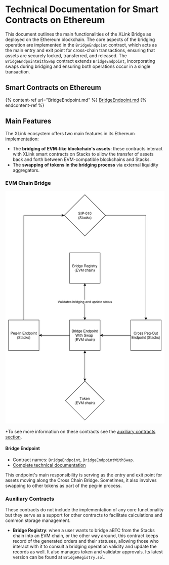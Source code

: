 # Technical Documentation for Smart Contracts on Ethereum

This document outlines the main functionalities of the XLink Bridge as deployed on the Ethereum blockchain. The core aspects of the bridging operation are implemented in the `BridgeEndpoint` contract, which acts as the main entry and exit point for cross-chain transactions, ensuring that assets are securely locked, transferred, and released. The `BridgeEndpointWithSwap` contract extends `BridgeEndpoint`, incorporating swaps during bridging and ensuring both operations occur in a single transaction. 

## Smart Contracts on Ethereum

{% content-ref url="BridgeEndpoint.md" %} [BridgeEndpoint.md](BridgeEndpoint.md) {% endcontent-ref %}

## Main Features

The XLink ecosystem offers two main features in its Ethereum implementation:
- The **bridging of EVM-like blockchain's assets**: these contracts interact with XLink smart contracts on Stacks to allow the transfer of assets back and forth between EVM-compatible blockchains and Stacks. 
- The **swapping of tokens in the bridging process** via external liquidity aggregators.

### EVM Chain Bridge

![This is a simplified representation on the EVM Chain Bridge's main goal.](../../../.gitbook/assets/glue-docs/bridge-endpoint.png)

\*To see more information on these contracts see the [auxiliary contracts section](#auxiliary-contracts).</small>

#### Bridge Endpoint

- Contract names: `BridgeEndpoint`, `BridgeEndpointWithSwap`.
- [Complete technical documentation](BridgeEndpoint.md)

This endpoint's main responsibility is serving as the entry and exit point for assets moving along the Cross Chain Bridge. Sometimes, it also involves swapping to other tokens as part of the peg-in process.

### Auxiliary Contracts

These contracts do not include the implementation of any core functionality but they serve as a support for other contracts to facilitate calculations and common storage management.

- **Bridge Registry**: when a user wants to bridge aBTC from the Stacks chain into an EVM chain, or the other way around, this contract keeps record of the generated orders and their statuses, allowing those who interact with it to consult a bridging operation validity and update the records as well. It also manages token and validator approvals. Its latest version can be found at `BridgeRegistry.sol`.


